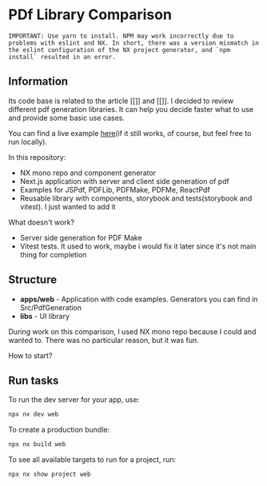 # PDf Library Comparison

``IMPORTANT:
Use yarn to install. NPM may work incorrectly due to problems with eslint and NX. In short, there was a version mismatch in the eslint configuration of the NX project generator, and `npm install` resulted in an error.
``
## Information
Its code base is related to the article [[]] and [[]]. I decided to review different pdf generation libraries. It can help you decide faster what to use and provide some basic use cases.

You can find a live example [here](https://pdf-generation-comparison-e8t6jmqv9-boykovdmitriys-projects.vercel.app)(if it still works, of course, but feel free to run locally).

In this repository:
* NX mono repo and component generator
* Next.js application with server and client side generation of pdf
* Examples for JSPdf, PDFLib, PDFMake, PDFMe, ReactPdf
* Reusable library with components, storybook and tests(storybook and vitest). I just wanted to add it

What doesn't work?
* Server side generation for PDF Make
* Vitest tests. It used to work, maybe i would fix it later since it's not main thing for completion

## Structure
*   **apps/web** - Application with code examples. Generators you can find in Src/PdfGeneration
*   **libs** - UI library

During work on this comparison, I used NX mono repo because I could and wanted to. There was no particular reason, but it was fun.

How to start?
## Run tasks

To run the dev server for your app, use:

```sh
npx nx dev web
```

To create a production bundle:

```sh
npx nx build web
```

To see all available targets to run for a project, run:

```sh
npx nx show project web
```
